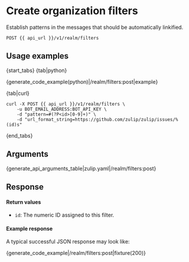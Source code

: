 # Create organization filters

Establish patterns in the messages that should be automatically linkified.

`POST {{ api_url }}/v1/realm/filters`

## Usage examples

{start_tabs}
{tab|python}

{generate_code_example(python)|/realm/filters:post|example}

{tab|curl}

```
curl -X POST {{ api_url }}/v1/realm/filters \
    -u BOT_EMAIL_ADDRESS:BOT_API_KEY \
    -d "pattern=#(?P<id>[0-9]+)" \
    -d "url_format_string=https://github.com/zulip/zulip/issues/%(id)s"
```

{end_tabs}

## Arguments

{generate_api_arguments_table|zulip.yaml|/realm/filters:post}

## Response

#### Return values

* `id`: The numeric ID assigned to this filter.

#### Example response

A typical successful JSON response may look like:

{generate_code_example|/realm/filters:post|fixture(200)}
